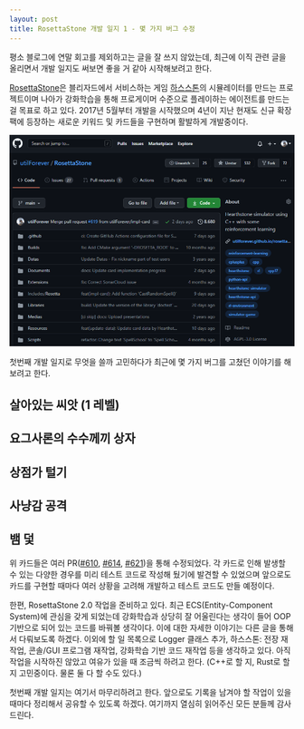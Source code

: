 ```yaml
---
layout: post
title: RosettaStone 개발 일지 1 - 몇 가지 버그 수정
---
```


평소 블로그에 연말 회고를 제외하고는 글을 잘 쓰지 않았는데, 최근에 이직 관련 글을 올리면서 개발 일지도 써보면 좋을 거 같아 시작해보려고 한다.

[RosettaStone](https://github.com/utilForever/RosettaStone)은 블리자드에서 서비스하는 게임 [하스스톤](https://playhearthstone.com/)의 시뮬레이터를 만드는 프로젝트이며 나아가 강화학습을 통해 프로게이머 수준으로 플레이하는 에이전트를 만드는 걸 목표로 하고 있다. 2017년 5월부터 개발을 시작했으며 4년이 지난 현재도 신규 확장팩에 등장하는 새로운 키워드 및 카드들을 구현하며 활발하게 개발중이다.

![rosettastone](https://github.com/utilForever/utilforever.github.io/blob/master/assets/img/rosettastone-1/rosettastone.png?raw=true)

첫번째 개발 일지로 무엇을 쓸까 고민하다가 최근에 몇 가지 버그를 고쳤던 이야기를 해보려고 한다.

## 살아있는 씨앗 (1 레벨)

## 요그사론의 수수께끼 상자

## 상점가 털기

## 사냥감 공격

## 뱀 덫

위 카드들은 여러 PR([#610](https://github.com/utilForever/RosettaStone/pull/610), [#614](https://github.com/utilForever/RosettaStone/pull/614), [#621](https://github.com/utilForever/RosettaStone/pull/621))을 통해 수정되었다. 각 카드로 인해 발생할 수 있는 다양한 경우를 미리 테스트 코드로 작성해 뒀기에 발견할 수 있었으며 앞으로도 카드를 구현할 때마다 여러 상황을 고려해 개발하고 테스트 코드도 만들 예정이다.

한편, RosettaStone 2.0 작업을 준비하고 있다. 최근 ECS(Entity-Component System)에 관심을 갖게 되었는데 강화학습과 상당히 잘 어울린다는 생각이 들어 OOP 기반으로 되어 있는 코드를 바꿔볼 생각이다. 이에 대한 자세한 이야기는 다른 글을 통해서 다뤄보도록 하겠다. 이외에 할 일 목록으로 Logger 클래스 추가, 하스스톤: 전장 재작업, 콘솔/GUI 프로그램 재작업, 강화학습 기반 코드 재작업 등을 생각하고 있다. 아직 작업을 시작하진 않았고 여유가 있을 때 조금씩 하려고 한다. (C++로 할 지, Rust로 할 지 고민중이다. 물론 둘 다 할 수도 있다.)

첫번째 개발 일지는 여기서 마무리하려고 한다. 앞으로도 기록을 남겨야 할 작업이 있을 때마다 정리해서 공유할 수 있도록 하겠다. 여기까지 열심히 읽어주신 모든 분들께 감사드린다.